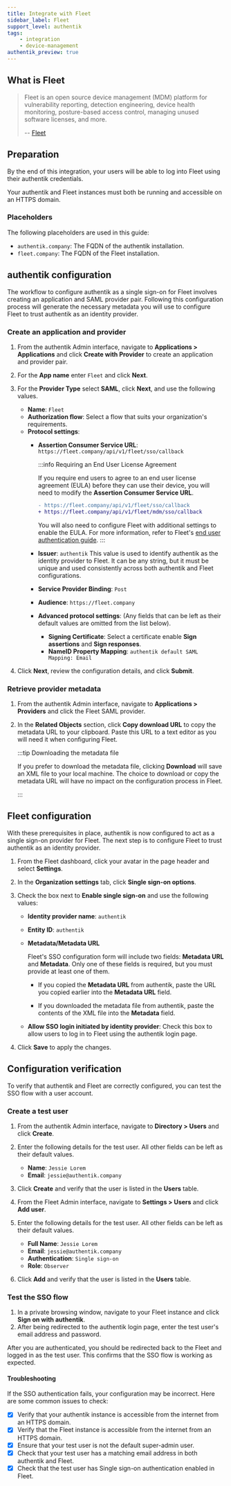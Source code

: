 ```yaml
---
title: Integrate with Fleet
sidebar_label: Fleet
support_level: authentik
tags:
    - integration
    - device-management
authentik_preview: true
---
```


## What is Fleet

> Fleet is an open source device management (MDM) platform for vulnerability reporting, detection engineering, device health monitoring, posture-based access control, managing unused software licenses, and more.
>
> -- [Fleet](https://fleetdm.com/)

## Preparation

By the end of this integration, your users will be able to log into Fleet using their authentik credentials.

Your authentik and Fleet instances must both be running and accessible on an HTTPS domain.

### Placeholders

The following placeholders are used in this guide:

- `authentik.company`: The FQDN of the authentik installation.
- `fleet.company`: The FQDN of the Fleet installation.

## authentik configuration

The workflow to configure authentik as a single sign-on for Fleet involves creating an application and SAML provider pair. Following this configuration process will generate the necessary metadata you will use to configure Fleet to trust authentik as an identity provider.

### Create an application and provider

1. From the authentik Admin interface, navigate to **Applications > Applications** and click **Create with Provider** to create an application and provider pair.

2. For the **App name** enter `Fleet` and click **Next**.

3. For the **Provider Type** select **SAML**, click **Next**, and use the following values.
    - **Name**: `Fleet`
    - **Authorization flow**: Select a flow that suits your organization's requirements.
    - **Protocol settings**:
        - **Assertion Consumer Service URL**: `https://fleet.company/api/v1/fleet/sso/callback`

            :::info Requiring an End User License Agreement

            If you require end users to agree to an end user license agreement (EULA) before they can use their device, you will need to modify the **Assertion Consumer Service URL**.

            ```diff
            - https://fleet.company/api/v1/fleet/sso/callback
            + https://fleet.company/api/v1/fleet/mdm/sso/callback
            ```

            You will also need to configure Fleet with additional settings to enable the EULA. For more information, refer to Fleet's [end user authentication guide](https://fleetdm.com/docs/using-fleet/mdm-macos-setup-experience#end-user-authentication-and-eula).
            :::

        - **Issuer**: `authentik`
          This value is used to identify authentik as the identity provider to Fleet. It can be any string, but it must be unique and used consistently across both authentik and Fleet configurations.
        - **Service Provider Binding**: `Post`
        - **Audience**: `https://fleet.company`
        - **Advanced protocol settings**:
          (Any fields that can be left as their default values are omitted from the list below).
            - **Signing Certificate**: Select a certificate enable **Sign assertions** and **Sign responses**.
            - **NameID Property Mapping**: `authentik default SAML Mapping: Email`

4. Click **Next**, review the configuration details, and click **Submit**.

### Retrieve provider metadata

1. From the authentik Admin interface, navigate to **Applications > Providers** and click the Fleet SAML provider.

2. In the **Related Objects** section, click **Copy download URL** to copy the metadata URL to your clipboard. Paste this URL to a text editor as you will need it when configuring Fleet.

    :::tip Downloading the metadata file

    If you prefer to download the metadata file, clicking **Download** will save an XML file to your local machine. The choice to download or copy the metadata URL will have no impact on the configuration process in Fleet.

    :::

## Fleet configuration

With these prerequisites in place, authentik is now configured to act as a single sign-on provider for Fleet. The next step is to configure Fleet to trust authentik as an identity provider.

1. From the Fleet dashboard, click your avatar in the page header and select **Settings**.

2. In the **Organization settings** tab, click **Single sign-on options**.

3. Check the box next to **Enable single sign-on** and use the following values:
    - **Identity provider name**: `authentik`
    - **Entity ID**: `authentik`

    - **Metadata/Metadata URL**

        Fleet's SSO configuration form will include two fields: **Metadata URL** and **Metadata**.
        Only one of these fields is required, but you must provide at least one of them.
        - If you copied the **Metadata URL** from authentik, paste the URL you copied earlier into the **Metadata URL** field.

        - If you downloaded the metadata file from authentik, paste the contents of the XML file into the **Metadata** field.

    - **Allow SSO login initiated by identity provider**: Check this box to allow users to log in to Fleet using the authentik login page.

4. Click **Save** to apply the changes.

## Configuration verification

To verify that authentik and Fleet are correctly configured, you can test the SSO flow with a user account.

### Create a test user

1. From the authentik Admin interface, navigate to **Directory > Users** and click **Create**.
2. Enter the following details for the test user. All other fields can be left as their default values.
    - **Name**: `Jessie Lorem`
    - **Email**: `jessie@authentik.company`

3. Click **Create** and verify that the user is listed in the **Users** table.

4. From the Fleet Admin interface, navigate to **Settings > Users** and click **Add user**.

5. Enter the following details for the test user. All other fields can be left as their default values.
    - **Full Name**: `Jessie Lorem`
    - **Email**: `jessie@authentik.company`
    - **Authentication**: `Single sign-on`
    - **Role**: `Observer`

6. Click **Add** and verify that the user is listed in the **Users** table.

### Test the SSO flow

1. In a private browsing window, navigate to your Fleet instance and click **Sign on with authentik**.
2. After being redirected to the authentik login page, enter the test user's email address and password.

After you are authenticated, you should be redirected back to the Fleet and logged in as the test user. This confirms that the SSO flow is working as expected.

#### Troubleshooting

If the SSO authentication fails, your configuration may be incorrect. Here are some common issues to check:

- [x] Verify that your authentik instance is accessible from the internet from an HTTPS domain.
- [x] Verify that the Fleet instance is accessible from the internet from an HTTPS domain.
- [x] Ensure that your test user is not the default super-admin user.
- [x] Check that your test user has a matching email address in both authentik and Fleet.
- [x] Check that the test user has Single sign-on authentication enabled in Fleet.
